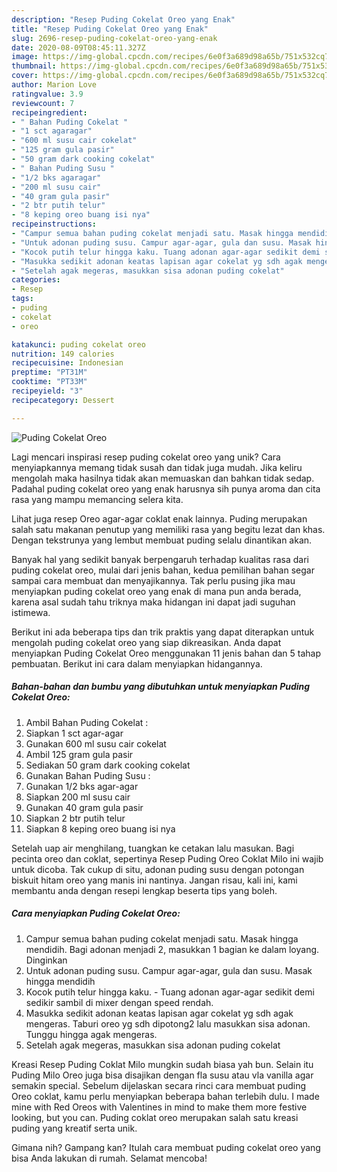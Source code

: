 ```yaml
---
description: "Resep Puding Cokelat Oreo yang Enak"
title: "Resep Puding Cokelat Oreo yang Enak"
slug: 2696-resep-puding-cokelat-oreo-yang-enak
date: 2020-08-09T08:45:11.327Z
image: https://img-global.cpcdn.com/recipes/6e0f3a689d98a65b/751x532cq70/puding-cokelat-oreo-foto-resep-utama.jpg
thumbnail: https://img-global.cpcdn.com/recipes/6e0f3a689d98a65b/751x532cq70/puding-cokelat-oreo-foto-resep-utama.jpg
cover: https://img-global.cpcdn.com/recipes/6e0f3a689d98a65b/751x532cq70/puding-cokelat-oreo-foto-resep-utama.jpg
author: Marion Love
ratingvalue: 3.9
reviewcount: 7
recipeingredient:
- " Bahan Puding Cokelat "
- "1 sct agaragar"
- "600 ml susu cair cokelat"
- "125 gram gula pasir"
- "50 gram dark cooking cokelat"
- " Bahan Puding Susu "
- "1/2 bks agaragar"
- "200 ml susu cair"
- "40 gram gula pasir"
- "2 btr putih telur"
- "8 keping oreo buang isi nya"
recipeinstructions:
- "Campur semua bahan puding cokelat menjadi satu. Masak hingga mendidih. Bagi adonan menjadi 2, masukkan 1 bagian ke dalam loyang. Dinginkan"
- "Untuk adonan puding susu. Campur agar-agar, gula dan susu. Masak hingga mendidih"
- "Kocok putih telur hingga kaku. Tuang adonan agar-agar sedikit demi sedikir sambil di mixer dengan speed rendah."
- "Masukka sedikit adonan keatas lapisan agar cokelat yg sdh agak mengeras. Taburi oreo yg sdh dipotong2 lalu masukkan sisa adonan. Tunggu hingga agak mengeras."
- "Setelah agak megeras, masukkan sisa adonan puding cokelat"
categories:
- Resep
tags:
- puding
- cokelat
- oreo

katakunci: puding cokelat oreo 
nutrition: 149 calories
recipecuisine: Indonesian
preptime: "PT31M"
cooktime: "PT33M"
recipeyield: "3"
recipecategory: Dessert

---
```



![Puding Cokelat Oreo](https://img-global.cpcdn.com/recipes/6e0f3a689d98a65b/751x532cq70/puding-cokelat-oreo-foto-resep-utama.jpg)

Lagi mencari inspirasi resep puding cokelat oreo yang unik? Cara menyiapkannya memang tidak susah dan tidak juga mudah. Jika keliru mengolah maka hasilnya tidak akan memuaskan dan bahkan tidak sedap. Padahal puding cokelat oreo yang enak harusnya sih punya aroma dan cita rasa yang mampu memancing selera kita.

Lihat juga resep Oreo agar-agar coklat enak lainnya. Puding merupakan salah satu makanan penutup yang memiliki rasa yang begitu lezat dan khas. Dengan tekstrunya yang lembut membuat puding selalu dinantikan akan.

Banyak hal yang sedikit banyak berpengaruh terhadap kualitas rasa dari puding cokelat oreo, mulai dari jenis bahan, kedua pemilihan bahan segar sampai cara membuat dan menyajikannya. Tak perlu pusing jika mau menyiapkan puding cokelat oreo yang enak di mana pun anda berada, karena asal sudah tahu triknya maka hidangan ini dapat jadi suguhan istimewa.


Berikut ini ada beberapa tips dan trik praktis yang dapat diterapkan untuk mengolah puding cokelat oreo yang siap dikreasikan. Anda dapat menyiapkan Puding Cokelat Oreo menggunakan 11 jenis bahan dan 5 tahap pembuatan. Berikut ini cara dalam menyiapkan hidangannya.

<!--inarticleads1-->

##### Bahan-bahan dan bumbu yang dibutuhkan untuk menyiapkan Puding Cokelat Oreo:

1. Ambil  Bahan Puding Cokelat :
1. Siapkan 1 sct agar-agar
1. Gunakan 600 ml susu cair cokelat
1. Ambil 125 gram gula pasir
1. Sediakan 50 gram dark cooking cokelat
1. Gunakan  Bahan Puding Susu :
1. Gunakan 1/2 bks agar-agar
1. Siapkan 200 ml susu cair
1. Gunakan 40 gram gula pasir
1. Siapkan 2 btr putih telur
1. Siapkan 8 keping oreo buang isi nya


Setelah uap air menghilang, tuangkan ke cetakan lalu masukan. Bagi pecinta oreo dan coklat, sepertinya Resep Puding Oreo Coklat Milo ini wajib untuk dicoba. Tak cukup di situ, adonan puding susu dengan potongan biskuit hitam oreo yang manis ini nantinya. Jangan risau, kali ini, kami membantu anda dengan resepi lengkap beserta tips yang boleh. 

<!--inarticleads2-->

##### Cara menyiapkan Puding Cokelat Oreo:

1. Campur semua bahan puding cokelat menjadi satu. Masak hingga mendidih. Bagi adonan menjadi 2, masukkan 1 bagian ke dalam loyang. Dinginkan
1. Untuk adonan puding susu. Campur agar-agar, gula dan susu. Masak hingga mendidih
1. Kocok putih telur hingga kaku. - Tuang adonan agar-agar sedikit demi sedikir sambil di mixer dengan speed rendah.
1. Masukka sedikit adonan keatas lapisan agar cokelat yg sdh agak mengeras. Taburi oreo yg sdh dipotong2 lalu masukkan sisa adonan. Tunggu hingga agak mengeras.
1. Setelah agak megeras, masukkan sisa adonan puding cokelat


Kreasi Resep Puding Coklat Milo mungkin sudah biasa yah bun. Selain itu Puding Milo Oreo juga bisa disajikan dengan fla susu atau vla vanilla agar semakin special. Sebelum dijelaskan secara rinci cara membuat puding Oreo coklat, kamu perlu menyiapkan beberapa bahan terlebih dulu. I made mine with Red Oreos with Valentines in mind to make them more festive looking, but you can. Puding coklat oreo merupakan salah satu kreasi puding yang kreatif serta unik. 

Gimana nih? Gampang kan? Itulah cara membuat puding cokelat oreo yang bisa Anda lakukan di rumah. Selamat mencoba!

